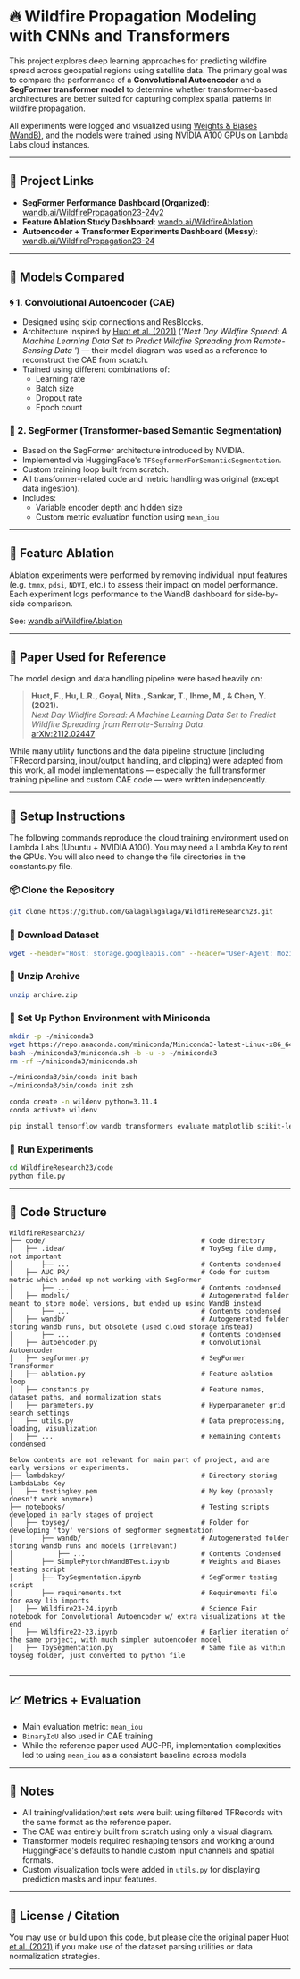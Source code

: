 # 🔥 Wildfire Propagation Modeling with CNNs and Transformers

This project explores deep learning approaches for predicting wildfire spread across geospatial regions using satellite data. The primary goal was to compare the performance of a **Convolutional Autoencoder** and a **SegFormer transformer model** to determine whether transformer-based architectures are better suited for capturing complex spatial patterns in wildfire propagation.

All experiments were logged and visualized using [Weights & Biases (WandB)](https://wandb.ai), and the models were trained using NVIDIA A100 GPUs on Lambda Labs cloud instances.

---

## 📌 Project Links

- **SegFormer Performance Dashboard (Organized)**: [wandb.ai/WildfirePropagation23-24v2](https://wandb.ai/arthur-v-qin/WildfirePropagation23-24v2?nw=nwuserarthurvqin)
- **Feature Ablation Study Dashboard**: [wandb.ai/WildfireAblation](https://wandb.ai/arthur-v-qin/WildfireAblation?nw=nwuserarthurvqin)
- **Autoencoder + Transformer Experiments Dashboard (Messy)**: [wandb.ai/WildfirePropagation23-24](https://wandb.ai/arthur-v-qin/WildfirePropagation23-24?nw=nwuserarthurvqin)

---

## 🧠 Models Compared

### 🌀 1. Convolutional Autoencoder (CAE)
- Designed using skip connections and ResBlocks.
- Architecture inspired by [Huot et al. (2021)](https://arxiv.org/abs/2112.02447) (*'Next Day Wildfire Spread: A Machine Learning Data Set to Predict Wildfire Spreading from Remote-Sensing Data
'*) — their model diagram was used as a reference to reconstruct the CAE from scratch.
- Trained using different combinations of:
  - Learning rate
  - Batch size
  - Dropout rate
  - Epoch count

### 🔲 2. SegFormer (Transformer-based Semantic Segmentation)
- Based on the SegFormer architecture introduced by NVIDIA.
- Implemented via HuggingFace's `TFSegformerForSemanticSegmentation`.
- Custom training loop built from scratch.
- All transformer-related code and metric handling was original (except data ingestion).
- Includes:
  - Variable encoder depth and hidden size
  - Custom metric evaluation function using `mean_iou`

---

## 🧪 Feature Ablation

Ablation experiments were performed by removing individual input features (e.g. `tmmx`, `pdsi`, `NDVI`, etc.) to assess their impact on model performance. Each experiment logs performance to the WandB dashboard for side-by-side comparison.

See: [wandb.ai/WildfireAblation](https://wandb.ai/arthur-v-qin/WildfireAblation?nw=nwuserarthurvqin)

---

## 🧾 Paper Used for Reference

The model design and data handling pipeline were based heavily on:

> **Huot, F., Hu, L.R., Goyal, Nita., Sankar, T., Ihme, M., & Chen, Y. (2021).**  
> *Next Day Wildfire Spread: A Machine Learning Data Set to Predict Wildfire Spreading from Remote-Sensing Data*.  
> [arXiv:2112.02447](https://arxiv.org/abs/2112.02447)

While many utility functions and the data pipeline structure (including TFRecord parsing, input/output handling, and clipping) were adapted from this work, all model implementations — especially the full transformer training pipeline and custom CAE code — were written independently.

---

## 🧰 Setup Instructions

The following commands reproduce the cloud training environment used on Lambda Labs (Ubuntu + NVIDIA A100). You may need a Lambda Key to rent the GPUs. You will also need to change the file directories in the constants.py file.

### 📦 Clone the Repository
```bash
git clone https://github.com/Galagalagalaga/WildfireResearch23.git
```

### 📁 Download Dataset
```bash
wget --header="Host: storage.googleapis.com" --header="User-Agent: Mozilla/5.0 (Windows NT 10.0; Win64; x64) AppleWebKit/537.36 ..." "https://storage.googleapis.com/kaggle-data-sets/.../archive.zip" -c -O 'archive.zip'
```

### 📂 Unzip Archive
```bash
unzip archive.zip
```

### 🐍 Set Up Python Environment with Miniconda
```bash
mkdir -p ~/miniconda3
wget https://repo.anaconda.com/miniconda/Miniconda3-latest-Linux-x86_64.sh -O ~/miniconda3/miniconda.sh
bash ~/miniconda3/miniconda.sh -b -u -p ~/miniconda3
rm -rf ~/miniconda3/miniconda.sh

~/miniconda3/bin/conda init bash
~/miniconda3/bin/conda init zsh

conda create -n wildenv python=3.11.4
conda activate wildenv

pip install tensorflow wandb transformers evaluate matplotlib scikit-learn
```

### 🧪 Run Experiments
```bash
cd WildfireResearch23/code
python file.py
```

---

## 📂 Code Structure

```
WildfireResearch23/
├── code/                                       # Code directory
│   ├── .idea/                                  # ToySeg file dump, not important
│       ├── ...                                 # Contents condensed
│   ├── AUC PR/                                 # Code for custom metric which ended up not working with SegFormer
│       ├── ...                                 # Contents condensed
│   ├── models/                                 # Autogenerated folder meant to store model versions, but ended up using WandB instead
│       ├── ...                                 # Contents condensed
│   ├── wandb/                                  # Autogenerated folder storing wandb runs, but obsolete (used cloud storage instead)
│       ├── ...                                 # Contents condensed
│   ├── autoencoder.py                          # Convolutional Autoencoder
│   ├── segformer.py                            # SegFormer Transformer
│   ├── ablation.py                             # Feature ablation loop
│   ├── constants.py                            # Feature names, dataset paths, and normalization stats
│   ├── parameters.py                           # Hyperparameter grid search settings
│   ├── utils.py                                # Data preprocessing, loading, visualization
│   ├── ...                                     # Remaining contents condensed

Below contents are not relevant for main part of project, and are early versions or experiments. 
├── lambdakey/                                  # Directory storing LambdaLabs Key
│   ├── testingkey.pem                          # My key (probably doesn't work anymore)
├── notebooks/                                  # Testing scripts developed in early stages of project
│   ├── toyseg/                                 # Folder for developing 'toy' versions of segformer segmentation
│       ├── wandb/                              # Autogenerated folder storing wandb runs and models (irrelevant)
│           ├── ...                             # Contents Condensed
│       ├── SimplePytorchWandBTest.ipynb        # Weights and Biases testing script
│       ├── ToySegmentation.ipynb               # SegFormer testing script
│       ├── requirements.txt                    # Requirements file for easy lib imports
│   ├── Wildfire23-24.ipynb                     # Science Fair notebook for Convolutional Autoencoder w/ extra visualizations at the end
│   ├── Wildfire22-23.ipynb                     # Earlier iteration of the same project, with much simpler autoencoder model
│   ├── ToySegmentation.py                      # Same file as within toyseg folder, just converted to python file


```

---

## 📈 Metrics + Evaluation

- Main evaluation metric: `mean_iou`
- `BinaryIoU` also used in CAE training
- While the reference paper used AUC-PR, implementation complexities led to using `mean_iou` as a consistent baseline across models

---

## 💬 Notes

- All training/validation/test sets were built using filtered TFRecords with the same format as the reference paper.
- The CAE was entirely built from scratch using only a visual diagram.
- Transformer models required reshaping tensors and working around HuggingFace's defaults to handle custom input channels and spatial formats.
- Custom visualization tools were added in `utils.py` for displaying prediction masks and input features.

---

## 📜 License / Citation

You may use or build upon this code, but please cite the original paper [Huot et al. (2021)](https://arxiv.org/abs/2112.02447) if you make use of the dataset parsing utilities or data normalization strategies.

---
